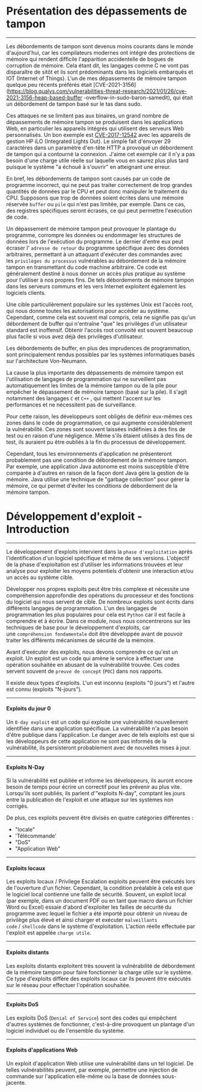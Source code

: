 Présentation des dépassements de tampon
=========================

* * * * *

Les débordements de tampon sont devenus moins courants dans le monde d'aujourd'hui, car les compilateurs modernes ont intégré des protections de mémoire qui rendent difficile l'apparition accidentelle de bogues de corruption de mémoire. Cela étant dit, les langages comme C ne vont pas disparaître de sitôt et ils sont prédominants dans les logiciels embarqués et IOT (Internet of Things). L'un de mes dépassements de mémoire tampon quelque peu récents préférés était [CVE-2021-3156](https://blog.qualys.com/vulnerabilities-threat-research/2021/01/26/cve-2021-3156-heap-based-buffer -overflow-in-sudo-baron-samedit), qui était un débordement de tampon basé sur le tas dans sudo.

Ces attaques ne se limitent pas aux binaires, un grand nombre de dépassements de mémoire tampon se produisent dans les applications Web, en particulier les appareils intégrés qui utilisent des serveurs Web personnalisés. Un bon exemple est [CVE-2017-12542](https://www.bleepingcomputer.com/news/security/you-can-bypass-authentication-on-hpe-ilo4-servers-with-29-a-characters/ ) avec les appareils de gestion HP iLO (Integrated Lights Out). Le simple fait d'envoyer 29 caractères dans un paramètre d'en-tête HTTP a provoqué un débordement de tampon qui a contourné la connexion. J'aime cet exemple car il n'y a pas besoin d'une charge utile réelle sur laquelle vous en saurez plus plus tard puisque le système "a échoué à s'ouvrir" en atteignant une erreur.

En bref, les débordements de tampon sont causés par un code de programme incorrect, qui ne peut pas traiter correctement de trop grandes quantités de données par le CPU et peut donc manipuler le traitement du CPU. Supposons que trop de données soient écrites dans une mémoire réservée `buffer` ou `pile` qui n'est pas limitée, par exemple. Dans ce cas, des registres spécifiques seront écrasés, ce qui peut permettre l'exécution de code.

Un dépassement de mémoire tampon peut provoquer le plantage du programme, corrompre les données ou endommager les structures de données lors de l'exécution du programme. Le dernier d'entre eux peut écraser l' `adresse de retour` du programme spécifique avec des données arbitraires, permettant à un attaquant d'exécuter des commandes avec les `privilèges du processus` vulnérables au débordement de la mémoire tampon en transmettant du code machine arbitraire. Ce code est généralement destiné à nous donner un accès plus pratique au système pour l'utiliser à nos propres fins. De tels débordements de mémoire tampon dans les serveurs communs et les vers Internet exploitent également les logiciels clients.

Une cible particulièrement populaire sur les systèmes Unix est l'accès root, qui nous donne toutes les autorisations pour accéder au système. Cependant, comme cela est souvent mal compris, cela ne signifie pas qu'un débordement de buffer qui n'entraîne "que" les privilèges d'un utilisateur standard est inoffensif. Obtenir l'accès root convoité est souvent beaucoup plus facile si vous avez déjà des privilèges d'utilisateur.

Les débordements de buffer, en plus des imprudences de programmation, sont principalement rendus possibles par les systèmes informatiques basés sur l'architecture Von-Neumann.

La cause la plus importante des dépassements de mémoire tampon est l'utilisation de langages de programmation qui ne surveillent pas automatiquement les limites de la mémoire tampon ou de la pile pour empêcher le dépassement de mémoire tampon (basé sur la pile). Il s'agit notamment des langages `C` et `C++` , qui mettent l'accent sur les performances et ne nécessitent pas de surveillance.

Pour cette raison, les développeurs sont obligés de définir eux-mêmes ces zones dans le code de programmation, ce qui augmente considérablement la vulnérabilité. Ces zones sont souvent laissées indéfinies à des fins de test ou en raison d'une négligence. Même s'ils étaient utilisés à des fins de test, ils auraient pu être oubliés à la fin du processus de développement.

Cependant, tous les environnements d'application ne présenteront probablement pas une condition de débordement de la mémoire tampon. Par exemple, une application Java autonome est moins susceptible d'être comparée à d'autres en raison de la façon dont Java gère la gestion de la mémoire. Java utilise une technique de "garbage collection" pour gérer la mémoire, ce qui permet d'éviter les conditions de débordement de la mémoire tampon.

Développement d'exploit - Introduction
================================

* * * * *

Le développement d'exploits intervient dans la `phase d'exploitation` après l'identification d'un logiciel spécifique et même de ses versions. L'objectif de la phase d'exploitation est d'utiliser les informations trouvées et leur analyse pour exploiter les moyens potentiels d'obtenir une interaction et/ou un accès au système cible.

Développer nos propres exploits peut être très complexe et nécessite une compréhension approfondie des opérations du processeur et des fonctions du logiciel qui nous servent de cible. De nombreux exploits sont écrits dans différents langages de programmation. L'un des langages de programmation les plus populaires pour cela est `Python` car il est facile à comprendre et à écrire. Dans ce module, nous nous concentrerons sur les techniques de base pour le développement d'exploits, car une `compréhension fondamentale` doit être développée avant de pouvoir traiter les différents mécanismes de sécurité de la mémoire.

Avant d'exécuter des exploits, nous devons comprendre ce qu'est un exploit. Un exploit est un code qui amène le service à effectuer une opération souhaitée en abusant de la vulnérabilité trouvée. Ces codes servent souvent de `preuve de concept` (`POC`) dans nos rapports.

Il existe deux types d'exploits. L'un est inconnu (exploits "0 jours") et l'autre est connu (exploits "N-jours").

* * * * *

#### Exploits du jour 0

Un `0-day exploit` est un code qui exploite une vulnérabilité nouvellement identifiée dans une application spécifique. La vulnérabilité n'a pas besoin d'être publique dans l'application. Le danger avec de tels exploits est que si les développeurs de cette application ne sont pas informés de la vulnérabilité, ils persisteront probablement avec de nouvelles mises à jour.

* * * * *

#### Exploits N-Day

Si la vulnérabilité est publiée et informe les développeurs, ils auront encore besoin de temps pour écrire un correctif pour les prévenir au plus vite. Lorsqu'ils sont publiés, ils parlent d'"exploits N-day", comptant les jours entre la publication de l'exploit et une attaque sur les systèmes non corrigés.

De plus, ces exploits peuvent être divisés en quatre catégories différentes :

- "locale"
- 'Télécommande'
- "DoS"
- "Application Web"

* * * * *

#### Exploits locaux

Les exploits locaux / Privilege Escalation exploits peuvent être exécutés lors de l'ouverture d'un fichier. Cependant, la condition préalable à cela est que le logiciel local contienne une faille de sécurité. Souvent, un exploit local (par exemple, dans un document PDF ou en tant que macro dans un fichier Word ou Excel) essaie d'abord d'exploiter les failles de sécurité du programme avec lequel le fichier a été importé pour obtenir un niveau de privilège plus élevé et ainsi charger et exécuter `malveillants code` / `shellcode` dans le système d'exploitation. L'action réelle effectuée par l'exploit est appelée `charge utile`.

* * * * *

#### Exploits distants

Les exploits distants exploitent très souvent la vulnérabilité de débordement de la mémoire tampon pour faire fonctionner la charge utile sur le système. Ce type d'exploits diffère des exploits locaux car ils peuvent être exécutés sur le réseau pour effectuer l'opération souhaitée.

* * * * *

#### Exploits DoS

Les exploits DoS (`Denial of Service`) sont des codes qui empêchent d'autres systèmes de fonctionner, c'est-à-dire provoquent un plantage d'un logiciel individuel ou de l'ensemble du système.

* * * * *

#### Exploits d'applications Web

Un exploit d'application Web utilise une vulnérabilité dans un tel logiciel. De telles vulnérabilités peuvent, par exemple, permettre une injection de commande sur l'application elle-même ou la base de données sous-jacente.

